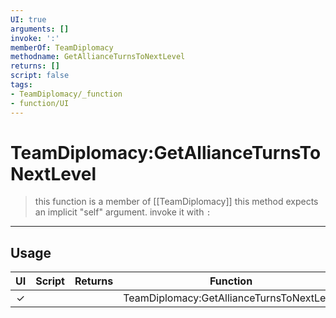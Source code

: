 ```yaml
---
UI: true
arguments: []
invoke: ':'
memberOf: TeamDiplomacy
methodname: GetAllianceTurnsToNextLevel
returns: []
script: false
tags:
- TeamDiplomacy/_function
- function/UI
---
```

# TeamDiplomacy:GetAllianceTurnsToNextLevel
> this function is a member of [[TeamDiplomacy]]
> this method expects an implicit "self" argument. invoke it with `:`
-----
## Usage
|  UI | Script | Returns | Function | Arguments |
|:---:|:------:|-------:|:--------:|:---------|
|✓| ||TeamDiplomacy:GetAllianceTurnsToNextLevel||
